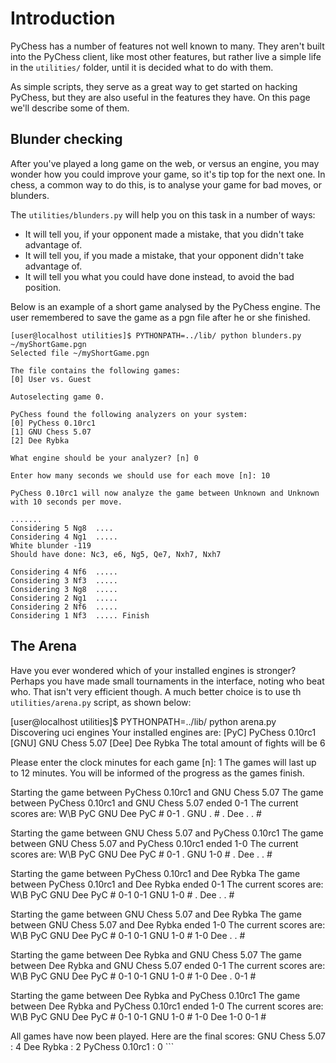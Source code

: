 # Introduction #

PyChess has a number of features not well known to many.
They aren't built into the PyChess client, like most other features, but rather live a simple life in the `utilities/` folder, until it is decided what to do with them.

As simple scripts, they serve as a great way to get started on hacking PyChess, but they are also useful in the features they have. On this page we'll describe some of them.

## Blunder checking ##

After you've played a long game on the web, or versus an engine, you may wonder how you could improve your game, so it's tip top for the next one.
In chess, a common way to do this, is to analyse your game for bad moves, or blunders.

The `utilities/blunders.py` will help you on this task in a number of ways:
  * It will tell you, if your opponent made a mistake, that you didn't take advantage of.
  * It will tell you, if you made a mistake, that your opponent didn't take advantage of.
  * It will tell you what you could have done instead, to avoid the bad position.

Below is an example of a short game analysed by the PyChess engine. The user remembered to save the game as a pgn file after he or she finished.

```
[user@localhost utilities]$ PYTHONPATH=../lib/ python blunders.py ~/myShortGame.pgn 
Selected file ~/myShortGame.pgn

The file contains the following games:
[0] User vs. Guest

Autoselecting game 0.

PyChess found the following analyzers on your system:
[0] PyChess 0.10rc1
[1] GNU Chess 5.07
[2] Dee Rybka

What engine should be your analyzer? [n] 0

Enter how many seconds we should use for each move [n]: 10

PyChess 0.10rc1 will now analyze the game between Unknown and Unknown with 10 seconds per move.

.......
Considering 5 Ng8  ....
Considering 4 Ng1  .....
White blunder -119
Should have done: Nc3, e6, Ng5, Qe7, Nxh7, Nxh7

Considering 4 Nf6  .....
Considering 3 Nf3  .....
Considering 3 Ng8  .....
Considering 2 Ng1  .....
Considering 2 Nf6  .....
Considering 1 Nf3  ..... Finish
```

## The Arena ##

Have you ever wondered which of your installed engines is stronger? Perhaps you have made small tournaments in the interface, noting who beat who. That isn't very efficient though. A much better choice is to use th `utilities/arena.py` script, as shown below:

[user@localhost utilities]$ PYTHONPATH=../lib/ python arena.py 
Discovering uci engines
Your installed engines are:
[PyC] PyChess 0.10rc1
[GNU] GNU Chess 5.07
[Dee] Dee Rybka
The total amount of fights will be 6

Please enter the clock minutes for each game [n]: 1
The games will last up to 12 minutes.
You will be informed of the progress as the games finish.

Starting the game between PyChess 0.10rc1 and GNU Chess 5.07
The game between PyChess 0.10rc1 and GNU Chess 5.07 ended 0-1
The current scores are:
W\B PyC GNU Dee
PyC  #  0-1  . 
GNU  .   #   . 
Dee  .   .   # 

Starting the game between GNU Chess 5.07 and PyChess 0.10rc1
The game between GNU Chess 5.07 and PyChess 0.10rc1 ended 1-0
The current scores are:
W\B PyC GNU Dee
PyC  #  0-1  . 
GNU 1-0  #   . 
Dee  .   .   # 

Starting the game between PyChess 0.10rc1 and Dee Rybka
The game between PyChess 0.10rc1 and Dee Rybka ended 0-1
The current scores are:
W\B PyC GNU Dee
PyC  #  0-1 0-1
GNU 1-0  #   . 
Dee  .   .   # 

Starting the game between GNU Chess 5.07 and Dee Rybka
The game between GNU Chess 5.07 and Dee Rybka ended 1-0
The current scores are:
W\B PyC GNU Dee
PyC  #  0-1 0-1
GNU 1-0  #  1-0
Dee  .   .   # 

Starting the game between Dee Rybka and GNU Chess 5.07
The game between Dee Rybka and GNU Chess 5.07 ended 0-1
The current scores are:
W\B PyC GNU Dee
PyC  #  0-1 0-1
GNU 1-0  #  1-0
Dee  .  0-1  # 

Starting the game between Dee Rybka and PyChess 0.10rc1
The game between Dee Rybka and PyChess 0.10rc1 ended 1-0
The current scores are:
W\B PyC GNU Dee
PyC  #  0-1 0-1
GNU 1-0  #  1-0
Dee 1-0 0-1  # 

All games have now been played. Here are the final scores:
GNU Chess 5.07 : 4 
Dee Rybka : 2 
PyChess 0.10rc1 : 0 ```